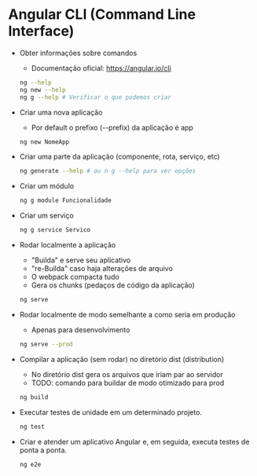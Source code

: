 # Angular CLI (Command Line Interface)

- Obter informações sobre comandos
    - Documentação oficial: <https://angular.io/cli>
    ~~~bash
    ng --help
    ng new --help
    ng g --help # Verificar o que podemos criar
    ~~~

- Criar uma nova aplicação
    - Por default o prefixo (--prefix) da aplicação é app
    ~~~bash
    ng new NomeApp
    ~~~

- Criar uma parte da aplicação (componente, rota, serviço, etc)
    ~~~bash
    ng generate --help # ou n g --help para ver opções
    ~~~

- Criar um módulo
    ~~~bash
    ng g module Funcionalidade
    ~~~    

- Criar um serviço
    ~~~bash
    ng g service Servico
    ~~~            

- Rodar localmente a aplicação
    - "Builda" e serve seu aplicativo
    - "re-Builda" caso haja alterações de arquivo
    - O webpack compacta tudo
    - Gera os chunks (pedaços de código da aplicação)
    ~~~bash
    ng serve
    ~~~

- Rodar localmente de modo semelhante a como seria em produção    
    - Apenas para desenvolvimento
    ~~~bash
    ng serve --prod
    ~~~

- Compilar a aplicação (sem rodar) no diretório dist (distribution)
    - No diretório dist gera os arquivos que iriam par ao servidor
    - TODO: comando para buildar de modo otimizado para prod
    ~~~bash
    ng build
    ~~~   

- Executar testes de unidade em um determinado projeto.
    ~~~bash
    ng test
    ~~~

- Criar e atender um aplicativo Angular e, em seguida, executa testes de ponta a ponta.
    ~~~bash
    ng e2e
    ~~~